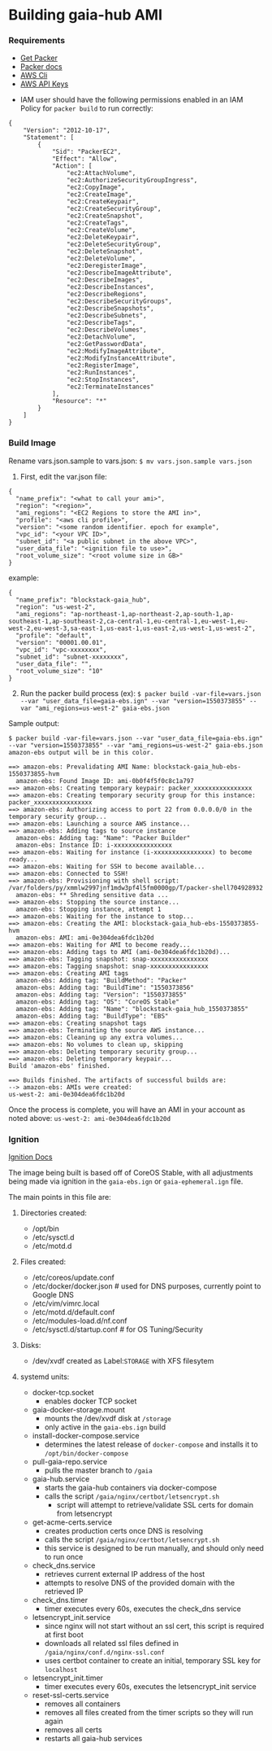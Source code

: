 # Building gaia-hub AMI


### Requirements
- [Get Packer](https://www.packer.io/downloads.html)
- [Packer docs](https://www.packer.io/docs/index.html)
- [AWS Cli](https://docs.aws.amazon.com/cli/latest/userguide/cli-chap-install.html)
- [AWS API Keys](https://docs.aws.amazon.com/IAM/latest/UserGuide/id_credentials_access-keys.html)
* IAM user should have the following permissions enabled in an IAM Policy for `packer build` to run correctly:
```
{
    "Version": "2012-10-17",
    "Statement": [
        {
            "Sid": "PackerEC2",
            "Effect": "Allow",
            "Action": [
                "ec2:AttachVolume",
                "ec2:AuthorizeSecurityGroupIngress",
                "ec2:CopyImage",
                "ec2:CreateImage",
                "ec2:CreateKeypair",
                "ec2:CreateSecurityGroup",
                "ec2:CreateSnapshot",
                "ec2:CreateTags",
                "ec2:CreateVolume",
                "ec2:DeleteKeypair",
                "ec2:DeleteSecurityGroup",
                "ec2:DeleteSnapshot",
                "ec2:DeleteVolume",
                "ec2:DeregisterImage",
                "ec2:DescribeImageAttribute",
                "ec2:DescribeImages",
                "ec2:DescribeInstances",
                "ec2:DescribeRegions",
                "ec2:DescribeSecurityGroups",
                "ec2:DescribeSnapshots",
                "ec2:DescribeSubnets",
                "ec2:DescribeTags",
                "ec2:DescribeVolumes",
                "ec2:DetachVolume",
                "ec2:GetPasswordData",
                "ec2:ModifyImageAttribute",
                "ec2:ModifyInstanceAttribute",
                "ec2:RegisterImage",
                "ec2:RunInstances",
                "ec2:StopInstances",
                "ec2:TerminateInstances"
            ],
            "Resource": "*"
        }
    ]
}
```


### Build Image
Rename vars.json.sample to vars.json: `$ mv vars.json.sample vars.json`

1. First, edit the var.json file:
```
{
  "name_prefix": "<what to call your ami>",
  "region": "<region>",
  "ami_regions": "<EC2 Regions to store the AMI in>",
  "profile": "<aws cli profile>",
  "version": "<some random identifier. epoch for example",
  "vpc_id": "<your VPC ID>",
  "subnet_id": "<a public subnet in the above VPC>",
  "user_data_file": "<ignition file to use>",
  "root_volume_size": "<root volume size in GB>"
}
```
example:
```
{
  "name_prefix": "blockstack-gaia_hub",
  "region": "us-west-2",
  "ami_regions": "ap-northeast-1,ap-northeast-2,ap-south-1,ap-southeast-1,ap-southeast-2,ca-central-1,eu-central-1,eu-west-1,eu-west-2,eu-west-3,sa-east-1,us-east-1,us-east-2,us-west-1,us-west-2",
  "profile": "default",
  "version": "00001.00.01",
  "vpc_id": "vpc-xxxxxxxx",
  "subnet_id": "subnet-xxxxxxxx",
  "user_data_file": "",
  "root_volume_size": "10"
}
```

2. Run the packer build process (ex): `$ packer build -var-file=vars.json --var "user_data_file=gaia-ebs.ign" --var "version=1550373855" --var "ami_regions=us-west-2" gaia-ebs.json`

  Sample output:
  ```
  $ packer build -var-file=vars.json --var "user_data_file=gaia-ebs.ign" --var "version=1550373855" --var "ami_regions=us-west-2" gaia-ebs.json
  amazon-ebs output will be in this color.

==> amazon-ebs: Prevalidating AMI Name: blockstack-gaia_hub-ebs-1550373855-hvm
    amazon-ebs: Found Image ID: ami-0b0f4f5f0c8c1a797
==> amazon-ebs: Creating temporary keypair: packer_xxxxxxxxxxxxxxxx
==> amazon-ebs: Creating temporary security group for this instance: packer_xxxxxxxxxxxxxxxx
==> amazon-ebs: Authorizing access to port 22 from 0.0.0.0/0 in the temporary security group...
==> amazon-ebs: Launching a source AWS instance...
==> amazon-ebs: Adding tags to source instance
    amazon-ebs: Adding tag: "Name": "Packer Builder"
    amazon-ebs: Instance ID: i-xxxxxxxxxxxxxxxx
==> amazon-ebs: Waiting for instance (i-xxxxxxxxxxxxxxxx) to become ready...
==> amazon-ebs: Waiting for SSH to become available...
==> amazon-ebs: Connected to SSH!
==> amazon-ebs: Provisioning with shell script: /var/folders/py/xmmlw2997jnf1mdw3pf4l5fm0000gp/T/packer-shell704928932
    amazon-ebs: ** Shreding sensitive data ...
==> amazon-ebs: Stopping the source instance...
    amazon-ebs: Stopping instance, attempt 1
==> amazon-ebs: Waiting for the instance to stop...
==> amazon-ebs: Creating the AMI: blockstack-gaia_hub-ebs-1550373855-hvm
    amazon-ebs: AMI: ami-0e304dea6fdc1b20d
==> amazon-ebs: Waiting for AMI to become ready...
==> amazon-ebs: Adding tags to AMI (ami-0e304dea6fdc1b20d)...
==> amazon-ebs: Tagging snapshot: snap-xxxxxxxxxxxxxxxx
==> amazon-ebs: Tagging snapshot: snap-xxxxxxxxxxxxxxxx
==> amazon-ebs: Creating AMI tags
    amazon-ebs: Adding tag: "BuildMethod": "Packer"
    amazon-ebs: Adding tag: "BuildTime": "1550373856"
    amazon-ebs: Adding tag: "Version": "1550373855"
    amazon-ebs: Adding tag: "OS": "CoreOS Stable"
    amazon-ebs: Adding tag: "Name": "blockstack-gaia_hub_1550373855"
    amazon-ebs: Adding tag: "BuildType": "EBS"
==> amazon-ebs: Creating snapshot tags
==> amazon-ebs: Terminating the source AWS instance...
==> amazon-ebs: Cleaning up any extra volumes...
==> amazon-ebs: No volumes to clean up, skipping
==> amazon-ebs: Deleting temporary security group...
==> amazon-ebs: Deleting temporary keypair...
Build 'amazon-ebs' finished.

==> Builds finished. The artifacts of successful builds are:
--> amazon-ebs: AMIs were created:
us-west-2: ami-0e304dea6fdc1b20d
  ```

Once the process is complete, you will have an AMI in your account as noted above: `us-west-2: ami-0e304dea6fdc1b20d`


### Ignition
[Ignition Docs](https://coreos.com/ignition/docs/latest/)

The image being built is based off of CoreOS Stable, with all adjustments being made via ignition in the `gaia-ebs.ign` or `gaia-ephemeral.ign` file.

The main points in this file are:
1. Directories created:
    - /opt/bin
    - /etc/sysctl.d
    - /etc/motd.d


2. Files created:
    - /etc/coreos/update.conf
    - /etc/docker/docker.json # used for DNS purposes, currently point to Google DNS
    - /etc/vim/vimrc.local
    - /etc/motd.d/default.conf
    - /etc/modules-load.d/nf.conf
    - /etc/sysctl.d/startup.conf # for OS Tuning/Security


3. Disks:
    - /dev/xvdf created as Label:`STORAGE` with XFS filesytem


4. systemd units:
    - docker-tcp.socket
        - enables docker TCP socket
    - gaia-docker-storage.mount
        - mounts the /dev/xvdf disk at `/storage`
        - only active in the `gaia-ebs.ign` build
    - install-docker-compose.service
        - determines the latest release of `docker-compose` and installs it to `/opt/bin/docker-compose`
    - pull-gaia-repo.service
        - pulls the master branch to `/gaia`
    - gaia-hub.service
        - starts the gaia-hub containers via docker-compose
        - calls the script `/gaia/nginx/certbot/letsencrypt.sh`
            - script will attempt to retrieve/validate SSL certs for domain from letsencrypt
    - get-acme-certs.service
        - creates production certs once DNS is resolving
        - calls the script `/gaia/nginx/certbot/letsencrypt.sh`
        - this service is designed to be run manually, and should only need to run once
    - check_dns.service
        - retrieves current external IP address of the host
        - attempts to resolve DNS of the provided domain with the retrieved IP
    - check_dns.timer
        - timer executes every 60s, executes the check_dns service
    - letsencrypt_init.service
        - since nginx will not start without an ssl cert, this script is required at first boot
        - downloads all related ssl files defined in `/gaia/nginx/conf.d/nginx-ssl.conf`
        - uses certbot container to create an initial, temporary SSL key for `localhost`
    - letsencrypt_init.timer
        - timer executes every 60s, executes the letsencrypt_init service
    - reset-ssl-certs.service
        - removes all containers
        - removes all files created from the timer scripts so they will run again
        - removes all certs
        - restarts all gaia-hub services
